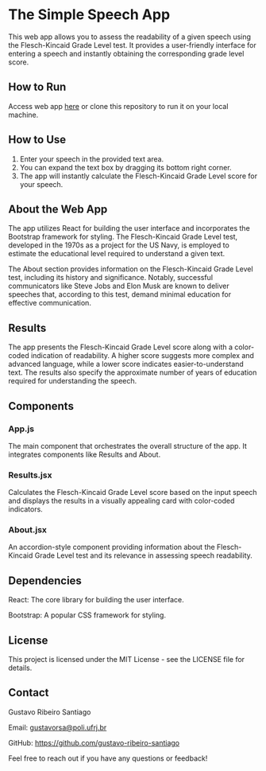 # The Simple Speech App

This web app allows you to assess the readability of a given speech using the Flesch-Kincaid Grade Level test. It provides a user-friendly interface for entering a speech and instantly obtaining the corresponding grade level score.

## How to Run
Access web app [here](https://gustavo-ribeiro-santiago.github.io/the-simple-speech-app) or clone this repository to run it on your local machine.

## How to Use
1. Enter your speech in the provided text area.
2. You can expand the text box by dragging its bottom right corner.
3. The app will instantly calculate the Flesch-Kincaid Grade Level score for your speech.

## About the Web App
The app utilizes React for building the user interface and incorporates the Bootstrap framework for styling. The Flesch-Kincaid Grade Level test, developed in the 1970s as a project for the US Navy, is employed to estimate the educational level required to understand a given text.

The About section provides information on the Flesch-Kincaid Grade Level test, including its history and significance. Notably, successful communicators like Steve Jobs and Elon Musk are known to deliver speeches that, according to this test, demand minimal education for effective communication.

## Results
The app presents the Flesch-Kincaid Grade Level score along with a color-coded indication of readability. A higher score suggests more complex and advanced language, while a lower score indicates easier-to-understand text. The results also specify the approximate number of years of education required for understanding the speech.

## Components
### App.js
The main component that orchestrates the overall structure of the app. It integrates components like Results and About.

### Results.jsx
Calculates the Flesch-Kincaid Grade Level score based on the input speech and displays the results in a visually appealing card with color-coded indicators.

### About.jsx
An accordion-style component providing information about the Flesch-Kincaid Grade Level test and its relevance in assessing speech readability.

## Dependencies
React: The core library for building the user interface.

Bootstrap: A popular CSS framework for styling.

## License
This project is licensed under the MIT License - see the LICENSE file for details.

## Contact
Gustavo Ribeiro Santiago

Email: gustavorsa@poli.ufrj.br

GitHub: https://github.com/gustavo-ribeiro-santiago

Feel free to reach out if you have any questions or feedback!